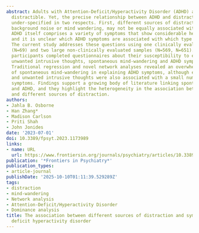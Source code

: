 ```yaml
---
abstract: Adults with Attention-Deficit/Hyperactivity Disorder (ADHD) are generally
  distractible. Yet, the precise relationship between ADHD and distractibility remains
  under-specified in two respects. First, different sources of distraction, such as
  background noise or mind wandering, may not be equally associated with ADHD. Second,
  ADHD itself comprises a variety of symptoms that show considerable heterogeneity
  and it is unclear which ADHD symptoms are associated with which type of distraction.
  The current study addresses these questions using one clinically evaluated sample
  (N=69) and two large non-clinically evaluated samples (N=569, N=651). In all samples,
  participants completed questionnaires about their susceptibility to external distraction,
  unwanted intrusive thoughts, spontaneous mind-wandering and ADHD symptomatology.
  Traditional regression and novel network analyses revealed an overwhelming contribution
  of spontaneous mind-wandering in explaining ADHD symptoms, although external distraction
  and unwanted intrusive thoughts were also associated with a small number of ADHD
  symptoms. Findings support a growing body of literature linking spontaneous mind-wandering
  and ADHD, and they highlight the heterogeneity in the association between ADHD symptoms
  and different sources of distraction.
authors:
- Jahla B. Osborne
- Han Zhang*
- Madison Carlson
- Priti Shah
- John Jonides
date: '2023-07-01'
doi: 10.3389/fpsyt.2023.1173989
links:
- name: URL
  url: https://www.frontiersin.org/journals/psychiatry/articles/10.3389/fpsyt.2023.1173989/full
publication: '*Frontiers in Psychiatry*'
publication_types:
- article-journal
publishDate: '2025-10-10T01:11:39.529289Z'
tags:
- distraction
- mind-wandering
- Network analysis
- Attention-Deficit/Hyperactivity Disorder
- Dominance analysis
title: The association between different sources of distraction and symptoms of attention
  deficit hyperactivity disorder
---
```

